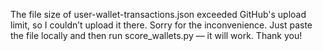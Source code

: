 The file size of user-wallet-transactions.json exceeded GitHub's upload limit, so I couldn’t upload it there. Sorry for the inconvenience. Just paste the file locally and then run score_wallets.py — it will work. Thank you!